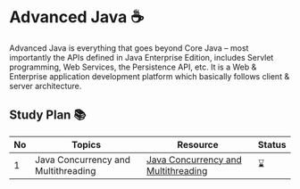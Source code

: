 # Advanced Java :coffee:
Advanced Java is everything that goes beyond Core Java – most importantly the APIs defined in Java Enterprise Edition, includes Servlet programming, Web Services, the Persistence API, etc. It is a Web & Enterprise application development platform which basically follows client & server architecture.

## Study Plan :books:


|No|Topics|Resource|Status|
|--|------|--------|------|
|1 |Java Concurrency and Multithreading|[Java Concurrency and Multithreading](https://github.com/abbos0123/Java/tree/main/Java-Advanced/Java-Concurrency-and-Multithreading)|:hourglass:|
